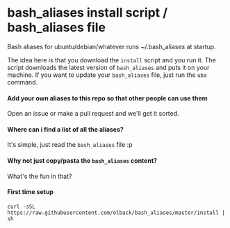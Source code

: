 # bash_aliases install script / bash_aliases file
Bash aliases for ubuntu/debian/whatever runs ~/.bash_aliases at startup.

The idea here is that you download the ```install``` script and you run it. The script downloads the latest version of ```bash_aliases``` and puts it on your machine. If you want to update your ```bash_aliases``` file, just run the ```uba``` command.

#### Add your own aliases to this repo so that other people can use them
Open an issue or make a pull request and we'll get it sorted.

#### Where can i find a list of all the aliases?
It's simple, just read the ```bash_aliases``` file :p

#### Why not just copy/pasta the ```bash_aliases``` content?
What's the fun in that?

#### First time setup
```curl -sSL https://raw.githubusercontent.com/olback/bash_aliases/master/install | sh```
